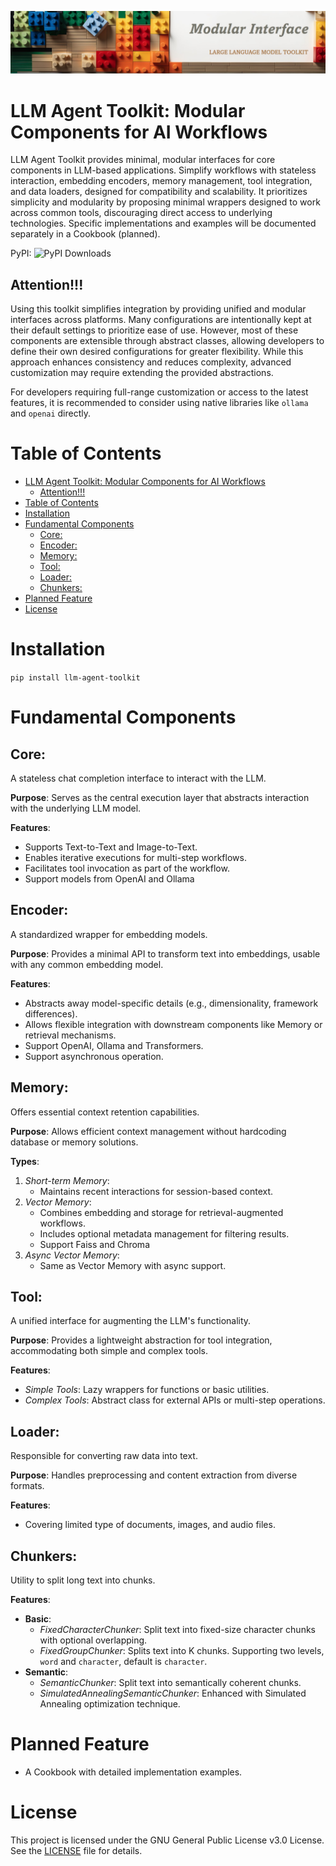 ![Banner](https://github.com/JonahWhaler/llm-agent-toolkit/blob/main/repo-banner.jpeg)

# LLM Agent Toolkit: Modular Components for AI Workflows
LLM Agent Toolkit provides minimal, modular interfaces for core components in LLM-based applications. Simplify workflows with stateless interaction, embedding encoders, memory management, tool integration, and data loaders, designed for compatibility and scalability. It prioritizes simplicity and modularity by proposing minimal wrappers designed to work across common tools, discouraging direct access to underlying technologies. Specific implementations and examples will be documented separately in a Cookbook (planned).

PyPI: ![PyPI Downloads](https://static.pepy.tech/badge/llm-agent-toolkit)

## Attention!!!
Using this toolkit simplifies integration by providing unified and modular interfaces across platforms. Many configurations are intentionally kept at their default settings to prioritize ease of use. However, most of these components are extensible through abstract classes, allowing developers to define their own desired configurations for greater flexibility. While this approach enhances consistency and reduces complexity, advanced customization may require extending the provided abstractions. 

For developers requiring full-range customization or access to the latest features, it is recommended to consider using native libraries like `ollama` and `openai` directly.

# Table of Contents
- [LLM Agent Toolkit: Modular Components for AI Workflows](#llm-agent-toolkit-modular-components-for-ai-workflows)
  - [Attention!!!](#attention)
- [Table of Contents](#table-of-contents)
- [Installation](#installation)
- [Fundamental Components](#fundamental-components)
  - [Core:](#core)
  - [Encoder:](#encoder)
  - [Memory:](#memory)
  - [Tool:](#tool)
  - [Loader:](#loader)
  - [Chunkers:](#chunkers)
- [Planned Feature](#planned-feature)
- [License](#license)

# Installation
  `
  pip install llm-agent-toolkit
  `

# Fundamental Components
## Core: 

A stateless chat completion interface to interact with the LLM.

**Purpose**: Serves as the central execution layer that abstracts interaction with the underlying LLM model.

**Features**:
* Supports Text-to-Text and Image-to-Text.
* Enables iterative executions for multi-step workflows.
* Facilitates tool invocation as part of the workflow.
* Support models from OpenAI and Ollama

## Encoder:
A standardized wrapper for embedding models.

**Purpose**: Provides a minimal API to transform text into embeddings, usable with any common embedding model.

**Features**:
* Abstracts away model-specific details (e.g., dimensionality, framework differences).
* Allows flexible integration with downstream components like Memory or retrieval mechanisms.
* Support OpenAI, Ollama and Transformers.
* Support asynchronous operation.

## Memory: 
Offers essential context retention capabilities.

**Purpose**: Allows efficient context management without hardcoding database or memory solutions.

**Types**:
1. *Short-term Memory*:
    * Maintains recent interactions for session-based context.
2. *Vector Memory*:
    * Combines embedding and storage for retrieval-augmented workflows.
    * Includes optional metadata management for filtering results.
    * Support Faiss and Chroma
3. *Async Vector Memory*:
    * Same as Vector Memory with async support.

## Tool:
A unified interface for augmenting the LLM's functionality.

**Purpose**: Provides a lightweight abstraction for tool integration, accommodating both simple and complex tools.

**Features**:
* *Simple Tools*: Lazy wrappers for functions or basic utilities.
* *Complex Tools*: Abstract class for external APIs or multi-step operations.

## Loader:
Responsible for converting raw data into text.

**Purpose**: Handles preprocessing and content extraction from diverse formats.

**Features**:
* Covering limited type of documents, images, and audio files.

## Chunkers:
Utility to split long text into chunks.

**Features**:
* **Basic**: 
  * *FixedCharacterChunker*: Split text into fixed-size character chunks with optional overlapping.
  * *FixedGroupChunker*: Splits text into K chunks. Supporting two levels, `word` and `character`, default is `character`.
* **Semantic**:
  * *SemanticChunker*: Split text into semantically coherent chunks.
  * *SimulatedAnnealingSemanticChunker*: Enhanced with Simulated Annealing optimization technique.

# Planned Feature
- A Cookbook with detailed implementation examples.

# License
This project is licensed under the GNU General Public License v3.0 License. See the [LICENSE](LICENSE) file for details.
